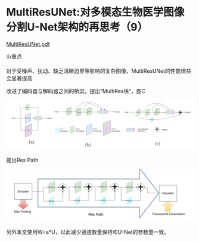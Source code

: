 # MultiResUNet:对多模态生物医学图像分割U-Net架构的再思考（9）

[MultiResUNet.pdf](file/MultiResUNet_gLWiH44WFM.pdf "MultiResUNet.pdf")

👍重点

对于受噪声、扰动、缺乏清晰边界等影响的复杂图像，MultiResUNet的性能增益会显著提高

改进了编码器与解码器之间的桥梁，提出“MultiRes块”，图C

![](image/image_zzfn-7lRwc.png)

提出Res Path

![](image/image_6QdhUNuJH2.png)

另外本文使用W=a\*U，以此减少通道数量保持和U-Net的参数量一致。
